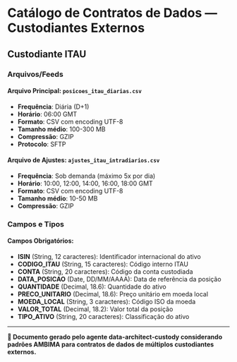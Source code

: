 # Catálogo de Contratos de Dados — Custodiantes Externos

## Custodiante ITAU

### **Arquivos/Feeds**

#### **Arquivo Principal: `posicoes_itau_diarias.csv`**

- **Frequência**: Diária (D+1)
- **Horário**: 06:00 GMT
- **Formato**: CSV com encoding UTF-8
- **Tamanho médio**: 100-300 MB
- **Compressão**: GZIP
- **Protocolo**: SFTP

#### **Arquivo de Ajustes: `ajustes_itau_intradiarios.csv`**

- **Frequência**: Sob demanda (máximo 5x por dia)
- **Horário**: 10:00, 12:00, 14:00, 16:00, 18:00 GMT
- **Formato**: CSV com encoding UTF-8
- **Tamanho médio**: 10-50 MB
- **Compressão**: GZIP

### **Campos e Tipos**

#### **Campos Obrigatórios:**

- **ISIN** (String, 12 caracteres): Identificador internacional do ativo
- **CODIGO_ITAU** (String, 15 caracteres): Código interno ITAU
- **CONTA** (String, 20 caracteres): Código da conta custodiada
- **DATA_POSICAO** (Date, DD/MM/AAAA): Data de referência da posição
- **QUANTIDADE** (Decimal, 18.6): Quantidade do ativo
- **PRECO_UNITARIO** (Decimal, 18.6): Preço unitário em moeda local
- **MOEDA_LOCAL** (String, 3 caracteres): Código ISO da moeda
- **VALOR_TOTAL** (Decimal, 18.2): Valor total da posição
- **TIPO_ATIVO** (String, 20 caracteres): Classificação do ativo

---

**📝 Documento gerado pelo agente data-architect-custody considerando padrões AMBIMA para contratos de dados de múltiplos custodiantes externos.**
